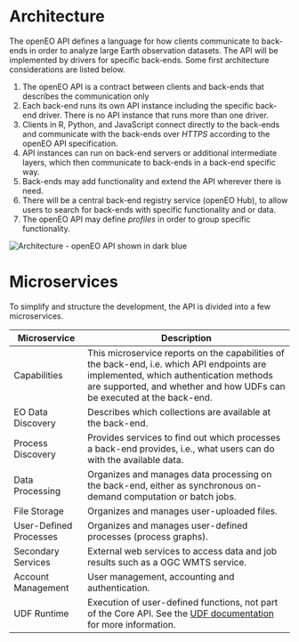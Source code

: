 # Architecture

The openEO API defines a language for how clients communicate to back-ends in order to analyze large Earth observation datasets. The API will be implemented by drivers for specific back-ends. Some first architecture considerations are listed below.

1. The openEO API is a contract between clients and back-ends that describes the communication only
2. Each back-end runs its own API instance including the specific back-end driver. There is no API instance that runs more than one driver.
3. Clients in R, Python, and JavaScript connect directly to the back-ends and communicate with the back-ends over *HTTPS* according to the openEO API specification.
4. API instances can run on back-end servers or additional intermediate layers, which then communicate to back-ends in a back-end specific way.
5. Back-ends may add functionality and extend the API wherever there is need.
6. There will be a central back-end registry service (openEO Hub), to allow users to search for back-ends with specific functionality and or data. 
7. The openEO API may define *profiles* in order to group specific functionality.

![Architecture - openEO API shown in dark blue](./arch.png)

# Microservices

To simplify and structure the development, the API is divided into a few microservices.

| Microservice           | Description |
| ---------------------- | ----------- |
| Capabilities           | This microservice reports on the capabilities of the back-end, i.e. which API endpoints are implemented, which authentication methods are supported, and whether and how UDFs can be executed at the back-end. |
| EO Data Discovery      | Describes which collections are available at the back-end. |
| Process Discovery      | Provides services to find out which processes a back-end provides, i.e., what users can do with the available data. |
| Data Processing        | Organizes and manages data processing on the back-end, either as synchronous on-demand computation or batch jobs. |
| File Storage           | Organizes and manages user-uploaded files. |
| User-Defined Processes | Organizes and manages user-defined processes (process graphs). |
| Secondary Services     | External web services to access data and job results such as a OGC WMTS service. |
| Account Management     | User management, accounting and authentication. |
| UDF Runtime            | Execution of user-defined functions, not part of the Core API. See the [UDF documentation](../udfs.md) for more information. |
